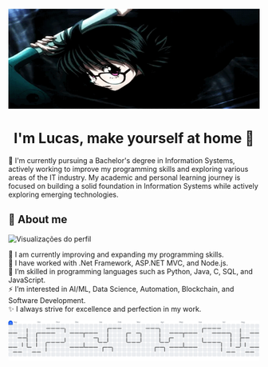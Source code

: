 
<p align="center">
  <img src="number6.gif" alt="Demonstração" width="100%" height="200"/>
</p>

<h1 align="center">I'm Lucas, make yourself at home 🙏</h1>

<p1> 🌟 I'm currently pursuing a Bachelor's degree in Information Systems, actively working to improve my programming skills and exploring various areas of the IT industry. My academic and personal learning journey is focused on building a solid foundation in Information Systems while actively exploring emerging technologies.
</p1>

## 💫 About me

<p>
  <img src="https://komarev.com/ghpvc/?username=XrioOkaby6&color=green" alt="Visualizações do perfil" />
</p>

🌱 I am currently improving and expanding my programming skills.  
🔭 I have worked with .Net Framework, ASP.NET MVC, and Node.js.  
💬 I’m skilled in programming languages such as Python, Java, C, SQL, and JavaScript.  
⚡ I’m interested in AI/ML, Data Science, Automation, Blockchain, and Software Development.  
✨ I always strive for excellence and perfection in my work.










<picture> <source media="(prefers-color-scheme: dark)" srcset="https://raw.githubusercontent.com/XrioOkaby6/XrioOkaby6/output/pacman-contribution-graph-dark.svg"> <source media="(prefers-color-scheme: light)" srcset="https://raw.githubusercontent.com/XrioOkaby6/XrioOkaby6/output/pacman-contribution-graph.svg"> <img alt="pacman contribution graph" src="https://raw.githubusercontent.com/XrioOkaby6/XrioOkaby6/output/pacman-contribution-graph.svg"> </picture>
